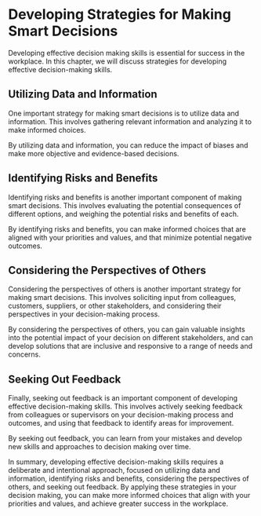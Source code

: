 Developing Strategies for Making Smart Decisions
===================================================================================================

Developing effective decision making skills is essential for success in the workplace. In this chapter, we will discuss strategies for developing effective decision-making skills.

Utilizing Data and Information
------------------------------

One important strategy for making smart decisions is to utilize data and information. This involves gathering relevant information and analyzing it to make informed choices.

By utilizing data and information, you can reduce the impact of biases and make more objective and evidence-based decisions.

Identifying Risks and Benefits
------------------------------

Identifying risks and benefits is another important component of making smart decisions. This involves evaluating the potential consequences of different options, and weighing the potential risks and benefits of each.

By identifying risks and benefits, you can make informed choices that are aligned with your priorities and values, and that minimize potential negative outcomes.

Considering the Perspectives of Others
--------------------------------------

Considering the perspectives of others is another important strategy for making smart decisions. This involves soliciting input from colleagues, customers, suppliers, or other stakeholders, and considering their perspectives in your decision-making process.

By considering the perspectives of others, you can gain valuable insights into the potential impact of your decision on different stakeholders, and can develop solutions that are inclusive and responsive to a range of needs and concerns.

Seeking Out Feedback
--------------------

Finally, seeking out feedback is an important component of developing effective decision-making skills. This involves actively seeking feedback from colleagues or supervisors on your decision-making process and outcomes, and using that feedback to identify areas for improvement.

By seeking out feedback, you can learn from your mistakes and develop new skills and approaches to decision making over time.

In summary, developing effective decision-making skills requires a deliberate and intentional approach, focused on utilizing data and information, identifying risks and benefits, considering the perspectives of others, and seeking out feedback. By applying these strategies in your decision making, you can make more informed choices that align with your priorities and values, and achieve greater success in the workplace.

